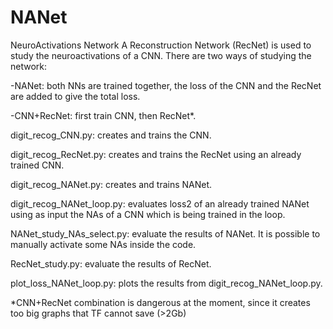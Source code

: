 # NANet
NeuroActivations Network
A Reconstruction Network (RecNet) is used to study the neuroactivations of a CNN. There are two ways of studying the network:
  
  -NANet: both NNs are trained together, the loss of the CNN and the RecNet are added to give the total loss.
  
  -CNN+RecNet: first train CNN, then RecNet*.


digit_recog_CNN.py: creates and trains the CNN.

digit_recog_RecNet.py: creates and trains the RecNet using an already trained CNN.

digit_recog_NANet.py: creates and trains NANet.

digit_recog_NANet_loop.py: evaluates loss2 of an already trained NANet using as input the NAs of a CNN which is being trained in the loop.

NANet_study_NAs_select.py: evaluate the results of NANet. It is possible to manually activate some NAs inside the code.

RecNet_study.py: evaluate the results of RecNet.

plot_loss_NANet_loop.py: plots the results from digit_recog_NANet_loop.py.


*CNN+RecNet combination is dangerous at the moment, since it creates too big graphs that TF cannot save (>2Gb)
